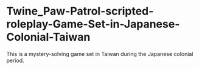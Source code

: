 # Twine_Paw-Patrol-scripted-roleplay-Game-Set-in-Japanese-Colonial-Taiwan
This is a mystery-solving game set in Taiwan during the Japanese colonial period.
